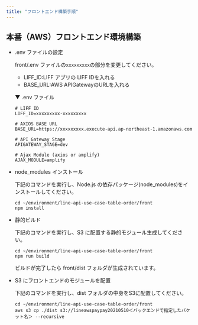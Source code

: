 ```yaml
---
title: "フロントエンド構築手順"
---
```


## 本番（AWS）フロントエンド環境構築
- .env ファイルの設定

    front/.env ファイルの`xxxxxxxxx`の部分を変更してください。
    - LIFF_ID:LIFF アプリの LIFF IDを入れる
    - BASE_URL:AWS APIGatewayのURLを入れる

    ▼ .env ファイル
    ```` 
    # LIFF ID
    LIFF_ID=xxxxxxxxx-xxxxxxxxx

    # AXIOS BASE URL
    BASE_URL=https://xxxxxxxxx.execute-api.ap-northeast-1.amazonaws.com

    # API Gateway Stage
    APIGATEWAY_STAGE=dev

    # Ajax Module (axios or amplify)
    AJAX_MODULE=amplify
    ````

- node_modules インストール

    下記のコマンドを実行し、Node.js の依存パッケージ(node_modules)をインストールしてください。
    ```
    cd ~/environment/line-api-use-case-table-order/front
    npm install
    ``` 

- 静的ビルド

    下記のコマンドを実行し、S3 に配置する静的モジュール生成してください。
    ```
    cd ~/environment/line-api-use-case-table-order/front
    npm run build
    ```
    ビルドが完了したら front/dist フォルダが生成されています。 

- S3 にフロントエンドのモジュールを配置

    下記のコマンドを実行し、dist フォルダの中身をS3に配置してください。
    ```
    cd ~/environment/line-api-use-case-table-order/front
    aws s3 cp ./dist s3://lineawspaypay20210510＜バックエンドで指定したバケット名＞ --recursive
    ```
